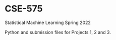 # CSE-575
Statistical Machine Learning Spring 2022

Python and submission files for Projects 1, 2 and 3.
